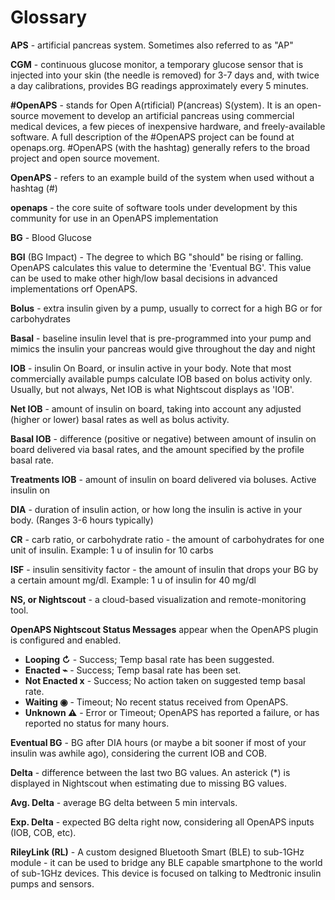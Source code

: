 # Glossary

<b>APS</b> - artificial pancreas system. Sometimes also referred to as "AP"

<b>CGM</b> - continuous glucose monitor, a temporary glucose sensor that is injected into your skin (the needle is removed) for 3-7 days and, with twice a day calibrations, provides BG readings approximately every 5 minutes.

<b>\#OpenAPS</b> - stands for Open A(rtificial) P(ancreas) S(ystem). It is an open-source movement to develop an artificial pancreas using commercial medical devices, a few pieces of inexpensive hardware, and freely-available software. A full description of the #OpenAPS project can be found at openaps.org. \#OpenAPS (with the hashtag) generally refers to the broad project and open source movement.

<b>OpenAPS</b> - refers to an example build of the system when used without a hashtag (\#)

<b>openaps</b> - the core suite of software tools under development by this community for use in an OpenAPS implementation

<b>BG</b> - Blood Glucose

<b>BGI</b> (BG Impact) - The degree to which BG "should" be rising or falling. OpenAPS calculates this value to determine the 'Eventual BG'. This value can be used to make other high/low basal decisions in advanced implementations orf OpenAPS.

<b>Bolus</b> - extra insulin given by a pump, usually to correct for a high BG or for carbohydrates

<b>Basal</b> - baseline insulin level that is pre-programmed into your pump and mimics the insulin your pancreas would give throughout the day and night

<b>IOB</b> - insulin On Board, or insulin active in your body. Note that most commercially available pumps calculate IOB based on bolus activity only.  Usually, but not always, Net IOB is what Nightscout displays as 'IOB'.

<b>Net IOB</b> - amount of insulin on board, taking into account any adjusted (higher or lower) basal rates as well as bolus activity. 

<b>Basal IOB</b> - difference (positive or negative) between amount of insulin on board delivered via basal rates, and the amount specified by the profile basal rate.

<b>Treatments IOB</b> - amount of insulin on board delivered via boluses.  Active insulin on

<b>DIA</b> - duration of insulin action, or how long the insulin is active in your body. (Ranges 3-6 hours typically)

<b>CR</b> - carb ratio, or carbohydrate ratio - the amount of carbohydrates for one unit of insulin. Example: 1 u of insulin for 10 carbs

<b>ISF</b> - insulin sensitivity factor - the amount of insulin that drops your BG by a certain amount mg/dl. Example: 1 u of insulin for 40 mg/dl

<b>NS, or Nightscout</b> - a cloud-based visualization and remote-monitoring tool. 

<b>OpenAPS Nightscout Status Messages</b> appear when the OpenAPS plugin is configured and enabled.
  * <b>Looping ↻</b> - Success; Temp basal rate has been suggested.
  * <b>Enacted ⌁</b> - Success; Temp basal rate has been set.
  * <b>Not Enacted x</b> - Success; No action taken on suggested temp basal rate.
  * <b>Waiting ◉</b> - Timeout; No recent status received from OpenAPS.
  * <b>Unknown &#x26a0;</b> - Error or Timeout; OpenAPS has reported a failure, or has reported no status for many hours.

<b>Eventual BG</b> - BG after DIA hours (or maybe a bit sooner if most of your insulin was awhile ago), considering the current IOB and COB.

<b>Delta</b> - difference between the last two BG values. An asterick (*) is displayed in Nightscout when estimating due to missing BG values.

<b>Avg. Delta</b> - average BG delta between 5 min intervals.

<b>Exp. Delta</b> - expected BG delta right now, considering all OpenAPS inputs (IOB, COB, etc).

<b>RileyLink (RL)</b> - A custom designed Bluetooth Smart (BLE) to sub-1GHz module - it can be used to bridge any BLE capable smartphone to the world of sub-1GHz devices. This device is focused on talking to Medtronic insulin pumps and sensors.
